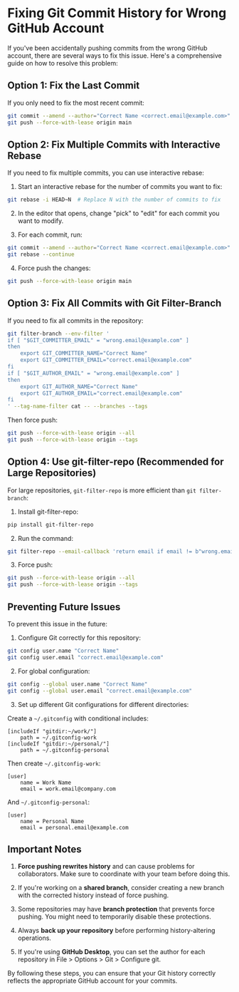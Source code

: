# Fixing Git Commit History for Wrong GitHub Account

If you've been accidentally pushing commits from the wrong GitHub account, there are several ways to fix this issue. Here's a comprehensive guide on how to resolve this problem:

## Option 1: Fix the Last Commit

If you only need to fix the most recent commit:

```bash
git commit --amend --author="Correct Name <correct.email@example.com>"
git push --force-with-lease origin main
```

## Option 2: Fix Multiple Commits with Interactive Rebase

If you need to fix multiple commits, you can use interactive rebase:

1. Start an interactive rebase for the number of commits you want to fix:

```bash
git rebase -i HEAD~N  # Replace N with the number of commits to fix
```

2. In the editor that opens, change "pick" to "edit" for each commit you want to modify.

3. For each commit, run:

```bash
git commit --amend --author="Correct Name <correct.email@example.com>"
git rebase --continue
```

4. Force push the changes:

```bash
git push --force-with-lease origin main
```

## Option 3: Fix All Commits with Git Filter-Branch

If you need to fix all commits in the repository:

```bash
git filter-branch --env-filter '
if [ "$GIT_COMMITTER_EMAIL" = "wrong.email@example.com" ]
then
    export GIT_COMMITTER_NAME="Correct Name"
    export GIT_COMMITTER_EMAIL="correct.email@example.com"
fi
if [ "$GIT_AUTHOR_EMAIL" = "wrong.email@example.com" ]
then
    export GIT_AUTHOR_NAME="Correct Name"
    export GIT_AUTHOR_EMAIL="correct.email@example.com"
fi
' --tag-name-filter cat -- --branches --tags
```

Then force push:

```bash
git push --force-with-lease origin --all
git push --force-with-lease origin --tags
```

## Option 4: Use git-filter-repo (Recommended for Large Repositories)

For large repositories, `git-filter-repo` is more efficient than `git filter-branch`:

1. Install git-filter-repo:

```bash
pip install git-filter-repo
```

2. Run the command:

```bash
git filter-repo --email-callback 'return email if email != b"wrong.email@example.com" else b"correct.email@example.com"' --name-callback 'return name if name != b"Wrong Name" else b"Correct Name"'
```

3. Force push:

```bash
git push --force-with-lease origin --all
git push --force-with-lease origin --tags
```

## Preventing Future Issues

To prevent this issue in the future:

1. Configure Git correctly for this repository:

```bash
git config user.name "Correct Name"
git config user.email "correct.email@example.com"
```

2. For global configuration:

```bash
git config --global user.name "Correct Name"
git config --global user.email "correct.email@example.com"
```

3. Set up different Git configurations for different directories:

Create a `~/.gitconfig` with conditional includes:

```
[includeIf "gitdir:~/work/"]
    path = ~/.gitconfig-work
[includeIf "gitdir:~/personal/"]
    path = ~/.gitconfig-personal
```

Then create `~/.gitconfig-work`:

```
[user]
    name = Work Name
    email = work.email@company.com
```

And `~/.gitconfig-personal`:

```
[user]
    name = Personal Name
    email = personal.email@example.com
```

## Important Notes

1. **Force pushing rewrites history** and can cause problems for collaborators. Make sure to coordinate with your team before doing this.

2. If you're working on a **shared branch**, consider creating a new branch with the corrected history instead of force pushing.

3. Some repositories may have **branch protection** that prevents force pushing. You might need to temporarily disable these protections.

4. Always **back up your repository** before performing history-altering operations.

5. If you're using **GitHub Desktop**, you can set the author for each repository in File > Options > Git > Configure git.

By following these steps, you can ensure that your Git history correctly reflects the appropriate GitHub account for your commits.